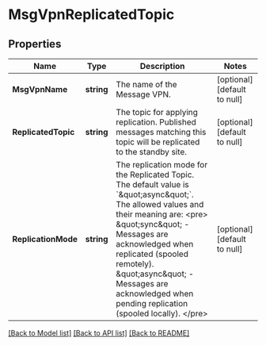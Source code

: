 # MsgVpnReplicatedTopic

## Properties
Name | Type | Description | Notes
------------ | ------------- | ------------- | -------------
**MsgVpnName** | **string** | The name of the Message VPN. | [optional] [default to null]
**ReplicatedTopic** | **string** | The topic for applying replication. Published messages matching this topic will be replicated to the standby site. | [optional] [default to null]
**ReplicationMode** | **string** | The replication mode for the Replicated Topic. The default value is &#x60;\&quot;async\&quot;&#x60;. The allowed values and their meaning are:  &lt;pre&gt; \&quot;sync\&quot; - Messages are acknowledged when replicated (spooled remotely). \&quot;async\&quot; - Messages are acknowledged when pending replication (spooled locally). &lt;/pre&gt;  | [optional] [default to null]

[[Back to Model list]](../README.md#documentation-for-models) [[Back to API list]](../README.md#documentation-for-api-endpoints) [[Back to README]](../README.md)

